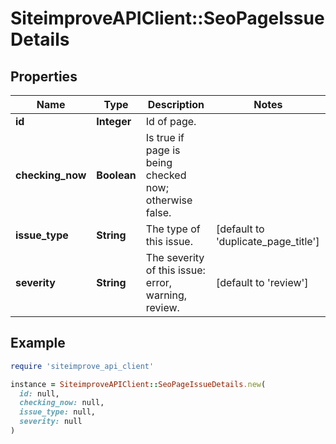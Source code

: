 # SiteimproveAPIClient::SeoPageIssueDetails

## Properties

| Name | Type | Description | Notes |
| ---- | ---- | ----------- | ----- |
| **id** | **Integer** | Id of page. |  |
| **checking_now** | **Boolean** | Is true if page is being checked now; otherwise false. |  |
| **issue_type** | **String** | The type of this issue. | [default to &#39;duplicate_page_title&#39;] |
| **severity** | **String** | The severity of this issue: error, warning, review. | [default to &#39;review&#39;] |

## Example

```ruby
require 'siteimprove_api_client'

instance = SiteimproveAPIClient::SeoPageIssueDetails.new(
  id: null,
  checking_now: null,
  issue_type: null,
  severity: null
)
```

